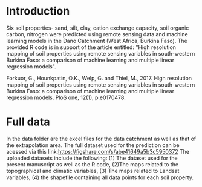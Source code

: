 
# Introduction

Six soil properties- sand, silt, clay, cation exchange capacity, soil organic carbon, nitrogen were predicted using remote sensing data and machine learning models in the Dano Catchment (West Africa, Burkina Faso). The provided R code is in support  of the article entitled: "High resolution mapping of soil properties using remote sensing variables in south-western Burkina Faso: a comparison of machine learning and multiple linear regression models".

Forkuor, G., Hounkpatin, O.K., Welp, G. and Thiel, M., 2017. High resolution mapping of soil properties using remote sensing variables in south-western Burkina Faso: a comparison of machine learning and multiple linear regression models. PloS one, 12(1), p.e0170478.

# Full data 

In the data folder are the excel files for the data catchment as well as that of the extrapolation area. The full dataset used for the prediction can be acessed via this link:https://figshare.com/s/abe41649a5b3c5950372 
The uploaded datasets include the following: (1) The dataset used for the present manuscript as well as the R code, (2)The maps related to the topographical and climatic variables, (3) The maps related to Landsat variables, (4) the shapefile containing all data points for each soil property.